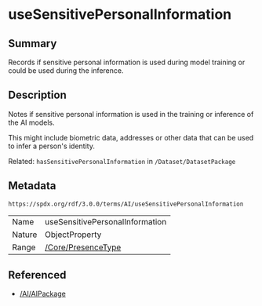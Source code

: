 <!-- Automatically generated by spec-parser v2.1.0 on 2024-06-17T10:36:57.838737+00:00 -->
<!-- SPDX-License-Identifier: Community-Spec-1.0 -->

# useSensitivePersonalInformation

## Summary

Records if sensitive personal information is used during model training or
could be used during the inference.


## Description

Notes if sensitive personal information is used in the training or inference of
the AI models.

This might include biometric data, addresses or other data that can be used to
infer a person's identity.

Related: `hasSensitivePersonalInformation` in `/Dataset/DatasetPackage`


## Metadata

`https://spdx.org/rdf/3.0.0/terms/AI/useSensitivePersonalInformation`


| | |
|---|---|
| Name | useSensitivePersonalInformation |
| Nature | ObjectProperty |
| Range | [/Core/PresenceType](../../Core/Vocabularies/PresenceType.md) |




## Referenced

- [/AI/AIPackage](../../AI/Classes/AIPackage.md)

